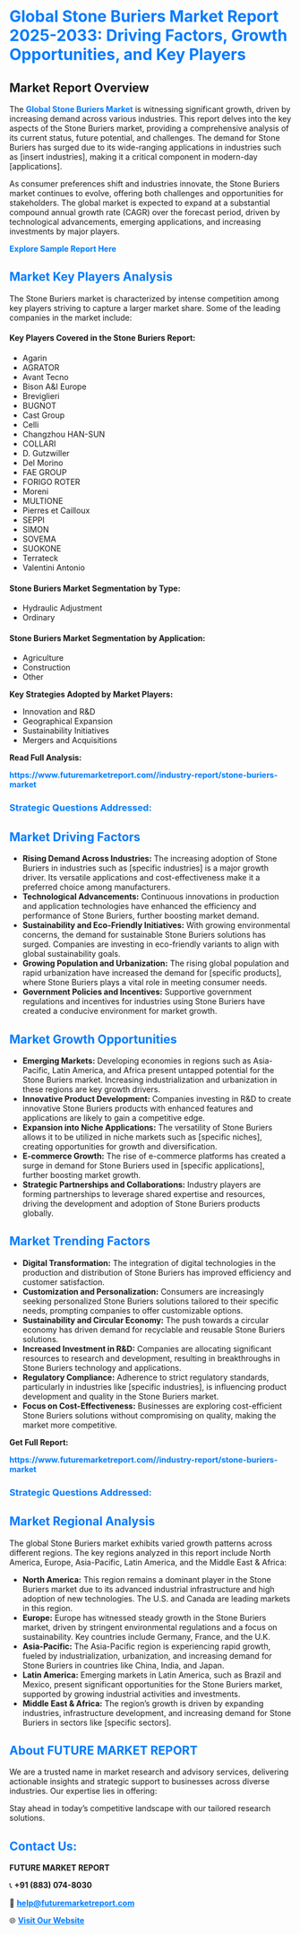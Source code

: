 <h1 style="color: #007BFF;">Global Stone Buriers Market Report 2025-2033: Driving Factors, Growth Opportunities, and Key Players</h1>

<section id="overview">
<h2>Market Report Overview</h2>
<p>The <a href="https://www.futuremarketreport.com//industry-report/stone-buriers-market" style="color: #007BFF; text-decoration: none;"><strong>Global Stone Buriers Market</strong></a> is witnessing significant growth, driven by increasing demand across various industries. This report delves into the key aspects of the Stone Buriers market, providing a comprehensive analysis of its current status, future potential, and challenges. The demand for Stone Buriers has surged due to its wide-ranging applications in industries such as [insert industries], making it a critical component in modern-day [applications].</p>
<p>As consumer preferences shift and industries innovate, the Stone Buriers market continues to evolve, offering both challenges and opportunities for stakeholders. The global market is expected to expand at a substantial compound annual growth rate (CAGR) over the forecast period, driven by technological advancements, emerging applications, and increasing investments by major players.</p>
</section>

<section id="overview">
<p><a href="https://www.futuremarketreport.com//request-sample/reportId=48799" style="color: #007BFF; text-decoration: none;"><strong>Explore Sample Report Here</strong></a></p>
</section>

<section id="key-players">
<h2 style="color: #007BFF;">Market Key Players Analysis</h2>
<p>The Stone Buriers market is characterized by intense competition among key players striving to capture a larger market share. Some of the leading companies in the market include:</p>
<h4>Key Players Covered in the Stone Buriers Report:</h4>
<ul><li>Agarin</li><li>AGRATOR</li><li>Avant Tecno</li><li>Bison A&amp;I Europe</li><li>Breviglieri</li><li>BUGNOT</li><li>Cast Group</li><li>Celli</li><li>Changzhou HAN-SUN</li><li>COLLARI</li><li>D. Gutzwiller</li><li>Del Morino</li><li>FAE GROUP</li><li>FORIGO ROTER</li><li>Moreni</li><li>MULTIONE</li><li>Pierres et Cailloux</li><li>SEPPI</li><li>SIMON</li><li>SOVEMA</li><li>SUOKONE</li><li>Terrateck</li><li>Valentini Antonio</li></ul>
<h4>Stone Buriers Market Segmentation by Type:</h4>
<ul><li>Hydraulic Adjustment</li><li>Ordinary</li></ul>

<h4>Stone Buriers Market Segmentation by Application:</h4>
<ul><li>Agriculture</li><li>Construction</li><li>Other</li></ul>
<p><strong>Key Strategies Adopted by Market Players:</strong></p>
<ul>
<li>Innovation and R&D</li>
<li>Geographical Expansion</li>
<li>Sustainability Initiatives</li>
<li>Mergers and Acquisitions</li>
</ul>
</section>

<section>
<p><strong>Read Full Analysis: </strong></p><a href="https://www.futuremarketreport.com//industry-report/stone-buriers-market" style="color: #007BFF; text-decoration: none;"><strong>https://www.futuremarketreport.com//industry-report/stone-buriers-market</strong></a>
<h3 style="color: #007BFF;">Strategic Questions Addressed:</h3>
</section>

<section id="driving-factors">
<h2 style="color: #007BFF;">Market Driving Factors</h2>
<ul>
<li><strong>Rising Demand Across Industries:</strong> The increasing adoption of Stone Buriers in industries such as [specific industries] is a major growth driver. Its versatile applications and cost-effectiveness make it a preferred choice among manufacturers.</li>
<li><strong>Technological Advancements:</strong> Continuous innovations in production and application technologies have enhanced the efficiency and performance of Stone Buriers, further boosting market demand.</li>
<li><strong>Sustainability and Eco-Friendly Initiatives:</strong> With growing environmental concerns, the demand for sustainable Stone Buriers solutions has surged. Companies are investing in eco-friendly variants to align with global sustainability goals.</li>
<li><strong>Growing Population and Urbanization:</strong> The rising global population and rapid urbanization have increased the demand for [specific products], where Stone Buriers plays a vital role in meeting consumer needs.</li>
<li><strong>Government Policies and Incentives:</strong> Supportive government regulations and incentives for industries using Stone Buriers have created a conducive environment for market growth.</li>
</ul>
</section>

<section id="growth-opportunities">
<h2 style="color: #007BFF;">Market Growth Opportunities</h2>
<ul>
<li><strong>Emerging Markets:</strong> Developing economies in regions such as Asia-Pacific, Latin America, and Africa present untapped potential for the Stone Buriers market. Increasing industrialization and urbanization in these regions are key growth drivers.</li>
<li><strong>Innovative Product Development:</strong> Companies investing in R&D to create innovative Stone Buriers products with enhanced features and applications are likely to gain a competitive edge.</li>
<li><strong>Expansion into Niche Applications:</strong> The versatility of Stone Buriers allows it to be utilized in niche markets such as [specific niches], creating opportunities for growth and diversification.</li>
<li><strong>E-commerce Growth:</strong> The rise of e-commerce platforms has created a surge in demand for Stone Buriers used in [specific applications], further boosting market growth.</li>
<li><strong>Strategic Partnerships and Collaborations:</strong> Industry players are forming partnerships to leverage shared expertise and resources, driving the development and adoption of Stone Buriers products globally.</li>
</ul>
</section>

<section id="trending-factors">
<h2 style="color: #007BFF;">Market Trending Factors</h2>
<ul>
<li><strong>Digital Transformation:</strong> The integration of digital technologies in the production and distribution of Stone Buriers has improved efficiency and customer satisfaction.</li>
<li><strong>Customization and Personalization:</strong> Consumers are increasingly seeking personalized Stone Buriers solutions tailored to their specific needs, prompting companies to offer customizable options.</li>
<li><strong>Sustainability and Circular Economy:</strong> The push towards a circular economy has driven demand for recyclable and reusable Stone Buriers solutions.</li>
<li><strong>Increased Investment in R&D:</strong> Companies are allocating significant resources to research and development, resulting in breakthroughs in Stone Buriers technology and applications.</li>
<li><strong>Regulatory Compliance:</strong> Adherence to strict regulatory standards, particularly in industries like [specific industries], is influencing product development and quality in the Stone Buriers market.</li>
<li><strong>Focus on Cost-Effectiveness:</strong> Businesses are exploring cost-efficient Stone Buriers solutions without compromising on quality, making the market more competitive.</li>
</ul>
</section>

<section>
<p><strong>Get Full Report: </strong></p><a href="https://www.futuremarketreport.com//industry-report/stone-buriers-market" style="color: #007BFF; text-decoration: none;"><strong>https://www.futuremarketreport.com//industry-report/stone-buriers-market</strong></a>
<h3 style="color: #007BFF;">Strategic Questions Addressed:</h3>
</section>


<section id="regional-analysis">
<h2 style="color: #007BFF;">Market Regional Analysis</h2>
<p>The global Stone Buriers market exhibits varied growth patterns across different regions. The key regions analyzed in this report include North America, Europe, Asia-Pacific, Latin America, and the Middle East & Africa:</p>
<ul>
<li><strong>North America:</strong> This region remains a dominant player in the Stone Buriers market due to its advanced industrial infrastructure and high adoption of new technologies. The U.S. and Canada are leading markets in this region.</li>
<li><strong>Europe:</strong> Europe has witnessed steady growth in the Stone Buriers market, driven by stringent environmental regulations and a focus on sustainability. Key countries include Germany, France, and the U.K.</li>
<li><strong>Asia-Pacific:</strong> The Asia-Pacific region is experiencing rapid growth, fueled by industrialization, urbanization, and increasing demand for Stone Buriers in countries like China, India, and Japan.</li>
<li><strong>Latin America:</strong> Emerging markets in Latin America, such as Brazil and Mexico, present significant opportunities for the Stone Buriers market, supported by growing industrial activities and investments.</li>
<li><strong>Middle East & Africa:</strong> The region’s growth is driven by expanding industries, infrastructure development, and increasing demand for Stone Buriers in sectors like [specific sectors].</li>
</ul>
</section>

<footer>
<h2 style="color: #007BFF;">About FUTURE MARKET REPORT</h2>
<p>We are a trusted name in market research and advisory services, delivering actionable insights and strategic support to businesses across diverse industries. Our expertise lies in offering:</p>

<p>Stay ahead in today’s competitive landscape with our tailored research solutions.</p>

<h2 style="color: #007BFF;">Contact Us:</h2>
<p><strong>FUTURE MARKET REPORT</strong></p>
<p>📞 <strong>+91 (883) 074-8030</strong></p>
<p>📧 <strong><a href="mailto:help@futuremarketreport.com" style="color: #007BFF;">help@futuremarketreport.com</a></strong></p>
<p>🌐 <strong><a href="https://www.futuremarketreport.com/" style="color: #007BFF;">Visit Our Website</a></strong></p>
</footer>